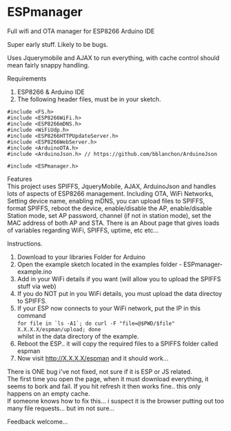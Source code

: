 # ESPmanager
Full wifi and OTA manager for ESP8266 Arduino IDE


Super early stuff.  Likely to be bugs.

Uses Jquerymobile and AJAX to run everything, with cache control should mean fairly snappy handling. 

Requirements
1) ESP8266 & Arduino IDE <br>
2) The following header files, must be in your sketch.    
```
#include <FS.h>
#include <ESP8266WiFi.h>
#include <ESP8266mDNS.h>
#include <WiFiUdp.h>
#include <ESP8266HTTPUpdateServer.h>
#include <ESP8266WebServer.h>
#include <ArduinoOTA.h>
#include <ArduinoJson.h> // https://github.com/bblanchon/ArduinoJson 

#include <ESPmanager.h>
```

Features <br>
This project uses SPIFFS, JqueryMobile, AJAX, ArduinoJson and handles lots of aspects of ESP8266 management. Including OTA, WiFi Networks, Setting device name, enabling mDNS, you can upload files to SPIFFS, format SPIFFS, reboot the device, enable/disable the AP, enable/disable Station mode, set AP password, channel (if not in station mode), set the MAC address of both AP and STA. There is an About page that gives loads of variables regarding WiFi, SPIFFS, uptime, etc etc... 

Instructions. 

1) Download to your libraries Folder for Arduino <br>
2) Open the example sketch located in the examples folder - ESPmanager-example.ino <br>
3) Add in your WiFi details if you want (will allow you to upload the SPIFFS stuff via web)  <br>
4) If you do NOT put in you WiFi details, you must upload the data directoy to SPIFFS. <br>
5) If your ESP now connects to your WiFi network, put the IP in this command <br>
 ``for file in `ls -A1`; do curl -F "file=@$PWD/$file" X.X.X.X/espman/upload; done `` <br>
  whilst in the data directory of the example. <br>
6) Reboot the ESP.. it will copy the required files to a SPIFFS folder called espman <br>
7) Now visit http://X.X.X.X/espman and it should work... <br>

There is ONE bug i've not fixed, not sure if it is ESP or JS related.  
The first time you open the page, when it must download everything, it seems to bork and fail. 
If you hit refresh it then works fine.. this only happens on an empty cache.  
If someone knows how to fix this... i suspect it is the browser putting out too many file requests... 
but im not sure... 

Feedback welcome... 
